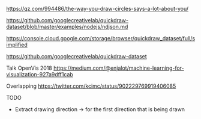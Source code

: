 https://qz.com/994486/the-way-you-draw-circles-says-a-lot-about-you/


https://github.com/googlecreativelab/quickdraw-dataset/blob/master/examples/nodejs/ndjson.md


https://console.cloud.google.com/storage/browser/quickdraw_dataset/full/simplified

https://github.com/googlecreativelab/quickdraw-dataset


Talk OpenVis 2018 https://medium.com/@enjalot/machine-learning-for-visualization-927a9dff1cab

Overlapping https://twitter.com/kcimc/status/902229769919406085

TODO

* Extract drawing direction -> for the first direction that is being drawn